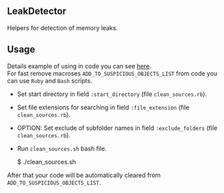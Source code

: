 ## LeakDetector
Helpers for detection of memory leaks.

## Usage
Details example of using in code you can see [here](../../Demo/demo_leaked.cpp).   
For fast remove macroses `ADD_TO_SUSPICIOUS_OBJECTS_LIST` from code you can use `Ruby` and `Bash` scripts.
* Set start directory in field `:start_directory` (file `clean_sources.rb`).
* Set file extensions for searching in field `:file_extension` (file `clean_sources.rb`).
* OPTION: Set exclude of subfolder names in field `:exclude_folders` (file `clean_sources.rb`).
* Run `clean_sources.sh` bash file.   

    $ ./clean_sources.sh

After that your code will be automatically cleared from `ADD_TO_SUSPICIOUS_OBJECTS_LIST`.
